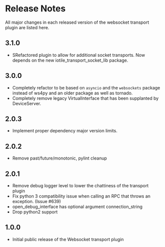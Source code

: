 # Release Notes

All major changes in each released version of the websocket transport plugin are listed here.

## 3.1.0

 - SRefactored plugin to allow for additional socket transports. Now depends on the new iotile_transport_socket_lib package.

## 3.0.0

- Completely refactor to be based on `asyncio` and the `websockets` package
  instead of ws4py and an older package as well as tornado.
- Completely remove legacy VirtualInterface that has been supplanted by DeviceServer.

## 2.0.3

- Implement proper dependency major version limits.

## 2.0.2

- Remove past/future/monotonic, pylint cleanup

## 2.0.1

- Remove debug logger level to lower the chattiness of the transport plugin
- Fix python 3 compatibility issue when calling an RPC that throws an exception.
  (Issue #639)
- open_debug_interface has optional argument connection_string
- Drop python2 support

## 1.0.0

- Initial public release of the Websocket transport plugin